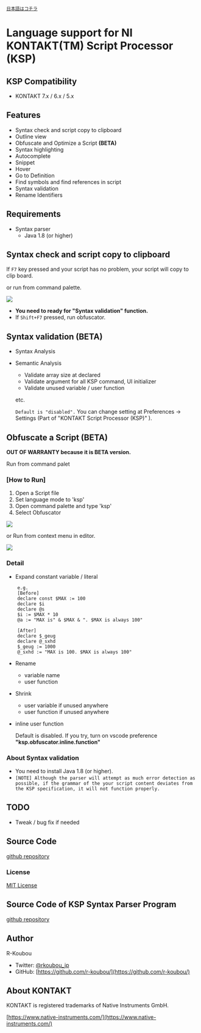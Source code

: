 <small>[日本語はコチラ](https://github.com/r-koubou/vscode-ksp/blob/master/README.ja.md)</small>

# Language support for NI KONTAKT(TM) Script Processor (KSP)

## KSP Compatibility

- KONTAKT 7.x / 6.x / 5.x

## Features

* Syntax check and script copy to clipboard
* Outline view
* Obfuscate and Optimize a Script **(BETA)**
* Syntax highlighting
* Autocomplete
* Snippet
* Hover
* Go to Definition
* Find symbols and find references in script
* Syntax validation
* Rename Identifiers

## Requirements

* Syntax parser
    * Java 1.8 (or higher)

## Syntax check and script copy to clipboard

If `F7` key pressed and your script has no problem, your script will copy to clip board.

or run from command palette.

![](https://github.com/r-koubou/vscode-ksp/raw/master/resources/readme/parse_cmd_en.png)

- **You need to ready for "Syntax validation" function.**
- If `Shift+F7` pressed, run obfuscator.

## Syntax validation (BETA)

* Syntax Analysis
* Semantic Analysis
    - Validate array size at declared
    - Validate argument for all KSP command, UI initializer
    - Validate unused variable / user function

    etc.

    `Default is "disabled".`
    You can change setting at Preferences -> Settings (Part of "KONTAKT Script Processor (KSP)" ).

## Obfuscate a Script (BETA)

**OUT OF WARRANTY because it is BETA version.**

Run from command palet

### [How to Run]

1. Open a Script file
2. Set language mode to 'ksp'
3. Open command palette and type 'ksp'
4. Select Obfuscator

![](https://github.com/r-koubou/vscode-ksp/raw/master/resources/readme/obfuscate_01.gif)

or Run from context menu in editor.

![](https://github.com/r-koubou/vscode-ksp/raw/master/resources/readme/obfuscate_ctx_en.png)

### Detail

* Expand constant variable / literal

~~~
    e.g.
    [Before]
    declare const $MAX := 100
    declare $i
    declare @s
    $i := $MAX * 10
    @a := "MAX is" & $MAX & ". $MAX is always 100"

    [After]
    declare $_geug
    declare @_sxhd
    $_geug := 1000
    @_sxhd := "MAX is 100. $MAX is always 100"
~~~

* Rename
    - variable name
    - user function
* Shrink
    * user variable if unused anywhere
    * user function if unused anywhere

* inline user function

    Default is disabled. If you try, turn on vscode preference **"ksp.obfuscator.inline.function"**

### About Syntax validation

* You need to install Java 1.8 (or higher).
* `[NOTE] Although the parser will attempt as much error detection as possible, if the grammar of the your script content deviates from the KSP specification, it will not function properly.`


## TODO

* Tweak / bug fix if needed

## Source Code

[github repository](https://github.com/r-koubou/vscode-ksp)

### License

[MIT License](https://github.com/r-koubou/vscode-ksp/blob/master/LICENSE)

## Source Code of KSP Syntax Parser Program

[github repository](https://github.com/r-koubou/KSPSyntaxParser)

## Author

R-Koubou

* Twitter: [@rkoubou_jp](https://twitter.com/rkoubou_jp)
* GitHub:  [https://github.com/r-koubou/](https://github.com/r-koubou/)

## About KONTAKT

KONTAKT is registered trademarks of Native Instruments GmbH.

[https://www.native-instruments.com/](https://www.native-instruments.com/)
